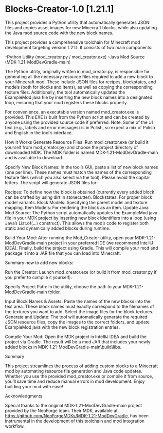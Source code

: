 # Blocks-Creator-1.0 [1.21.1]
 This project provides a Python utility that automatically generates JSON files and copies asset images for new Minecraft blocks, while also updating the Java mod source code with the new block names.

This project provides a comprehensive toolchain for Minecraft mod development targeting version 1.21.1. It consists of two main components:

-Python Utility (mod_creator.py / mod_creator.exe)
-Java Mod Source (MDK-1.21-ModDevGradle-main)

The Python utility, originally written in mod_creator.py, is responsible for generating all the necessary resource files required to add a new block to your Minecraft mod. These include JSON files for recipes, blockstates, and models (both for blocks and items), as well as copying the corresponding texture files. Additionally, the tool automatically updates the ExampleMod.java file by inserting the new block names into a designated loop, ensuring that your mod registers these blocks properly.

For convenience, an executable version named mod_creator.exe is provided. This EXE is built from the Python script and can be created by anyone using the provided source code if preferred. Note: Some of the UI text (e.g., labels and error messages) is in Polish, so expect a mix of Polish and English in the tool’s interface.

How It Works
Generate Resource Files:
Run mod_creator.exe (or build it yourself from mod_creator.py) and choose the project directory of downloaded MDK. The MDK folder is named MDK-1.21-ModDevGradle-main and is available to download.

Specify New Block Names:
In the tool’s GUI, paste a list of new block names (one per line). These names must match the names of the corresponding texture files (which you also select via the tool). Please avoid the capital letters. The script will generate JSON files for:

Recipes: To define how the block is obtained (currently every added block can be crafted by using dirt in stonecutter).
Blockstates: For proper block model variants.
Block Models: Specifying the parent model and texture mapping.
Item Models: For rendering the block as an item.
Update Java Mod Source:
The Python script automatically updates the ExampleMod.java file in your MDK project by inserting new block identifiers into a loop (using Java’s List.of(...) construct). This allows the mod’s code to register both static and dynamically added blocks during runtime.

Build Your Mod:
After running the Mod_Creator utility, open your MDK-1.21-ModDevGradle-main project in your preferred IDE (we recommend IntelliJ IDEA). Finally, build the project using Gradle. This will compile your mod and package it into a JAR file that you can load into Minecraft.

Summary how to add new blocks:

Run the Creator:
Launch mod_creator.exe (or build it from mod_creator.py if you prefer to compile it yourself).

Specify Project Path:
In the utility, choose the path to your MDK-1.21-ModDevGradle-main folder.

Input Block Names & Assets:
Paste the names of the new blocks into the text area.
These block names must exactly correspond to the filenames of the textures you want to add.
Select the image files for the block textures.
Generate and Update:
The tool will automatically generate the required JSON resource files, copy the images to the correct folders, and update ExampleMod.java with the new block registration entries.

Compile Your Mod:
Open the MDK project in IntelliJ IDEA and build the project via Gradle. The result will be a mod JAR that includes your newly added blocks in MDK-1.21-ModDevGradle-main\build\libs.

Summary

This project streamlines the process of adding custom blocks to a Minecraft mod by automating resource file generation and Java code updates. Whether you use the provided mod_creator.exe or compile it from source, you’ll save time and reduce manual errors in mod development. Enjoy building your mod with ease!

Acknowledgments

Special thanks to the original MDK-1.21-ModDevGradle-main project provided by the NeoForge team. Their MDK, available at https://github.com/NeoForgeMDKs/MDK-1.21-ModDevGradle, has been instrumental in the development of this toolchain and mod integration workflow.
